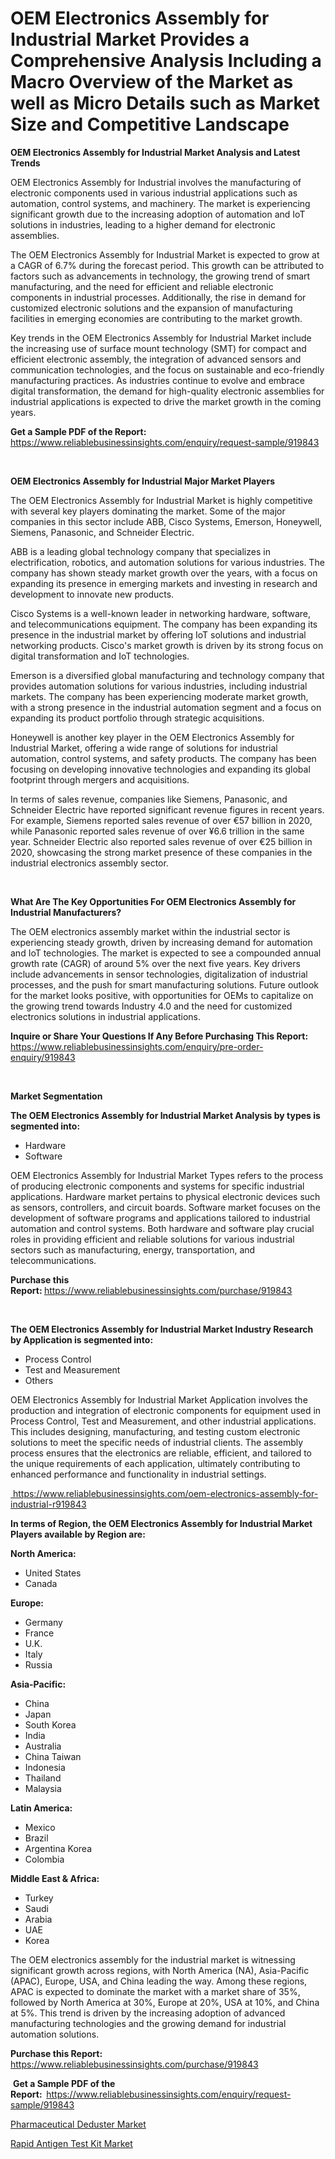 <p><h1>OEM Electronics Assembly for Industrial Market Provides a Comprehensive Analysis Including a Macro Overview of the Market as well as Micro Details such as Market Size and Competitive Landscape</h1></p><p><strong>OEM Electronics Assembly for Industrial Market Analysis and Latest Trends</strong></p>
<p><p>OEM Electronics Assembly for Industrial involves the manufacturing of electronic components used in various industrial applications such as automation, control systems, and machinery. The market is experiencing significant growth due to the increasing adoption of automation and IoT solutions in industries, leading to a higher demand for electronic assemblies.</p><p>The OEM Electronics Assembly for Industrial Market is expected to grow at a CAGR of 6.7% during the forecast period. This growth can be attributed to factors such as advancements in technology, the growing trend of smart manufacturing, and the need for efficient and reliable electronic components in industrial processes. Additionally, the rise in demand for customized electronic solutions and the expansion of manufacturing facilities in emerging economies are contributing to the market growth.</p><p>Key trends in the OEM Electronics Assembly for Industrial Market include the increasing use of surface mount technology (SMT) for compact and efficient electronic assembly, the integration of advanced sensors and communication technologies, and the focus on sustainable and eco-friendly manufacturing practices. As industries continue to evolve and embrace digital transformation, the demand for high-quality electronic assemblies for industrial applications is expected to drive the market growth in the coming years.</p></p>
<p><strong>Get a Sample PDF of the Report:&nbsp;</strong> <a href="https://www.reliablebusinessinsights.com/enquiry/request-sample/919843">https://www.reliablebusinessinsights.com/enquiry/request-sample/919843</a></p>
<p>&nbsp;</p>
<p><strong>OEM Electronics Assembly for Industrial Major Market Players</strong></p>
<p><p>The OEM Electronics Assembly for Industrial Market is highly competitive with several key players dominating the market. Some of the major companies in this sector include ABB, Cisco Systems, Emerson, Honeywell, Siemens, Panasonic, and Schneider Electric.</p><p>ABB is a leading global technology company that specializes in electrification, robotics, and automation solutions for various industries. The company has shown steady market growth over the years, with a focus on expanding its presence in emerging markets and investing in research and development to innovate new products.</p><p>Cisco Systems is a well-known leader in networking hardware, software, and telecommunications equipment. The company has been expanding its presence in the industrial market by offering IoT solutions and industrial networking products. Cisco's market growth is driven by its strong focus on digital transformation and IoT technologies.</p><p>Emerson is a diversified global manufacturing and technology company that provides automation solutions for various industries, including industrial markets. The company has been experiencing moderate market growth, with a strong presence in the industrial automation segment and a focus on expanding its product portfolio through strategic acquisitions.</p><p>Honeywell is another key player in the OEM Electronics Assembly for Industrial Market, offering a wide range of solutions for industrial automation, control systems, and safety products. The company has been focusing on developing innovative technologies and expanding its global footprint through mergers and acquisitions.</p><p>In terms of sales revenue, companies like Siemens, Panasonic, and Schneider Electric have reported significant revenue figures in recent years. For example, Siemens reported sales revenue of over €57 billion in 2020, while Panasonic reported sales revenue of over ¥6.6 trillion in the same year. Schneider Electric also reported sales revenue of over €25 billion in 2020, showcasing the strong market presence of these companies in the industrial electronics assembly sector.</p></p>
<p>&nbsp;</p>
<p><strong>What Are The Key Opportunities For OEM Electronics Assembly for Industrial Manufacturers?</strong></p>
<p><p>The OEM electronics assembly market within the industrial sector is experiencing steady growth, driven by increasing demand for automation and IoT technologies. The market is expected to see a compounded annual growth rate (CAGR) of around 5% over the next five years. Key drivers include advancements in sensor technologies, digitalization of industrial processes, and the push for smart manufacturing solutions. Future outlook for the market looks positive, with opportunities for OEMs to capitalize on the growing trend towards Industry 4.0 and the need for customized electronics solutions in industrial applications.</p></p>
<p><strong>Inquire or Share Your Questions If Any Before Purchasing This Report:</strong> <a href="https://www.reliablebusinessinsights.com/enquiry/pre-order-enquiry/919843">https://www.reliablebusinessinsights.com/enquiry/pre-order-enquiry/919843</a></p>
<p>&nbsp;</p>
<p><strong>Market Segmentation</strong></p>
<p><strong>The OEM Electronics Assembly for Industrial Market Analysis by types is segmented into:</strong></p>
<p><ul><li>Hardware</li><li>Software</li></ul></p>
<p><p>OEM Electronics Assembly for Industrial Market Types refers to the process of producing electronic components and systems for specific industrial applications. Hardware market pertains to physical electronic devices such as sensors, controllers, and circuit boards. Software market focuses on the development of software programs and applications tailored to industrial automation and control systems. Both hardware and software play crucial roles in providing efficient and reliable solutions for various industrial sectors such as manufacturing, energy, transportation, and telecommunications.</p></p>
<p><strong>Purchase this Report:&nbsp;</strong><a href="https://www.reliablebusinessinsights.com/purchase/919843">https://www.reliablebusinessinsights.com/purchase/919843</a></p>
<p>&nbsp;</p>
<p><strong>The OEM Electronics Assembly for Industrial Market Industry Research by Application is segmented into:</strong></p>
<p><ul><li>Process Control</li><li>Test and Measurement</li><li>Others</li></ul></p>
<p><p>OEM Electronics Assembly for Industrial Market Application involves the production and integration of electronic components for equipment used in Process Control, Test and Measurement, and other industrial applications. This includes designing, manufacturing, and testing custom electronic solutions to meet the specific needs of industrial clients. The assembly process ensures that the electronics are reliable, efficient, and tailored to the unique requirements of each application, ultimately contributing to enhanced performance and functionality in industrial settings.</p></p>
<p><a href="https://www.reliablebusinessinsights.com/oem-electronics-assembly-for-industrial-r919843">&nbsp;https://www.reliablebusinessinsights.com/oem-electronics-assembly-for-industrial-r919843</a></p>
<p><strong>In terms of Region, the OEM Electronics Assembly for Industrial Market Players available by Region are:</strong></p>
<p>
    <p> <strong> North America: </strong>
        <ul>
            <li>United States</li>
            <li>Canada</li>
        </ul>
        </p> 
    <p> <strong> Europe: </strong>
        <ul>
            <li>Germany</li>
            <li>France</li>
            <li>U.K.</li>
            <li>Italy</li>
            <li>Russia</li>
        </ul>
        </p> 
    <p> <strong> Asia-Pacific: </strong>
        <ul>
            <li>China</li>
            <li>Japan</li>
            <li>South Korea</li>
            <li>India</li>
            <li>Australia</li>
            <li>China Taiwan</li>
            <li>Indonesia</li>
            <li>Thailand</li>
            <li>Malaysia</li>
        </ul>
        </p> 
    <p> <strong> Latin America: </strong>
        <ul>
            <li>Mexico</li>
            <li>Brazil</li>
            <li>Argentina Korea</li>
            <li>Colombia</li>
        </ul>
        </p> 
    <p> <strong> Middle East & Africa: </strong>
        <ul>
            <li>Turkey</li>
            <li>Saudi</li>
            <li>Arabia</li>
            <li>UAE</li>
            <li>Korea</li>
        </ul>
    </p>
    </p>
<p><p>The OEM electronics assembly for the industrial market is witnessing significant growth across regions, with North America (NA), Asia-Pacific (APAC), Europe, USA, and China leading the way. Among these regions, APAC is expected to dominate the market with a market share of 35%, followed by North America at 30%, Europe at 20%, USA at 10%, and China at 5%. This trend is driven by the increasing adoption of advanced manufacturing technologies and the growing demand for industrial automation solutions.</p></p>
<p><strong>Purchase this Report: </strong><a href="https://www.reliablebusinessinsights.com/purchase/919843">https://www.reliablebusinessinsights.com/purchase/919843</a></p>
<p>&nbsp;<strong>Get a Sample PDF of the Report:&nbsp;&nbsp;</strong><a href="https://www.reliablebusinessinsights.com/enquiry/request-sample/919843">https://www.reliablebusinessinsights.com/enquiry/request-sample/919843</a></p>
<p><strong></strong></p>
<p><p><a href="https://view.publitas.com/reportprime-1/pharmaceutical-deduster-market-global-market-share-and-ranking-overall-sales-and-demand-forecast-2024-2031/">Pharmaceutical Deduster Market</a></p><p><a href="https://view.publitas.com/reportprime-1/rapid-antigen-test-kit-market-size-share-trends-analysis-report-by-end-use-hospitals-specialty-clinics-diagnostic-centers-others-by-raw-material-and-forecast-till-2031/">Rapid Antigen Test Kit Market</a></p></p>